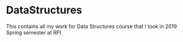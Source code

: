 # DataStructures

This contains all my work for Data Structures course that I took in 2019 Spring semester at RPI
